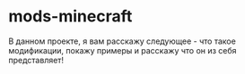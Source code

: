 # mods-minecraft
В данном проекте, я вам расскажу следующее - что такое модификации, покажу примеры и расскажу что он из себя представляет!

